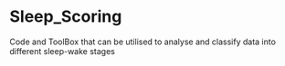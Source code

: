 # Sleep_Scoring
Code and ToolBox that can be utilised to analyse and classify data into different sleep-wake stages
